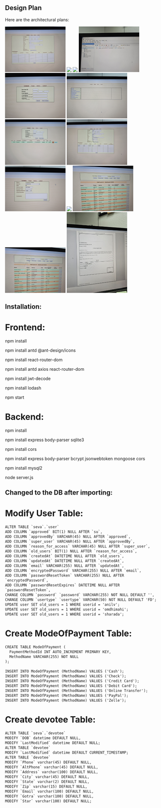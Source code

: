 ## Design Plan

Here are the architectural plans:

<p float="left">
  <img src="Arch/Old_images/20240527_190413.jpg" width="200" />
  <img src="Arch/Old_images/20240527_190423.jpg" width="200" />
  <img src="Arch/Old_images/20240527_190439.jpg" width="200" />
  <img src="Arch/Old_images/20240527_190706.jpg" width="200" />
  <img src="Arch/Old_images/20240527_190407.jpg" width="200" />
  <img src="Arch/Old_images/20240527_190418.jpg" width="200" />
  <img src="Arch/Old_images/20240527_190455.jpg" width="200" />
  <img src="Arch/Old_images/20240527_190459.jpg" width="200" />
  <img src="Arch/Old_images/20240527_190510.jpg" width="200" />
  <img src="Arch/Old_images/20240527_190514.jpg" width="200" />
  <img src="Arch/Old_images/20240530_194554.jpg" width="200" />
  <img src="Arch/Old_images/20240530_194559.jpg" width="200" />
  <img src="Arch/Old_images/20240530_194721.jpg" width="200" />
</p>

## Installation:

# Frontend:
npm install

npm install antd @ant-design/icons

npm install react-router-dom

npm install antd axios react-router-dom

npm install jwt-decode

npm install lodash

npm start


# Backend:
npm install

npm install express body-parser sqlite3

npm install cors

npm install express body-parser bcrypt jsonwebtoken mongoose cors

npm install mysql2

node server.js


## Changed to the DB after importing:


# Modify User Table:
```
ALTER TABLE `seva`.`user` 
ADD COLUMN `approved` BIT(1) NULL AFTER `su`,
ADD COLUMN `approvedBy` VARCHAR(45) NULL AFTER `approved`,
ADD COLUMN `super_user` VARCHAR(45) NULL AFTER `approvedBy`,
ADD COLUMN `reason_for_access` VARCHAR(45) NULL AFTER `super_user`,
ADD COLUMN `old_users` BIT(1) NULL AFTER `reason_for_access`,
ADD COLUMN `createdAt` DATETIME NULL AFTER `old_users`,
ADD COLUMN `updatedAt` DATETIME NULL AFTER `createdAt`,
ADD COLUMN `email` VARCHAR(255) NULL AFTER `updatedAt`,
ADD COLUMN `encryptedPassword` VARCHAR(255) NULL AFTER `email`,
ADD COLUMN `passwordResetToken` VARCHAR(255) NULL AFTER `encryptedPassword`,
ADD COLUMN `passwordResetExpires` DATETIME NULL AFTER `passwordResetToken`,
CHANGE COLUMN `password` `password` VARCHAR(255) NOT NULL DEFAULT '',
CHANGE COLUMN `usertype` `usertype` VARCHAR(50) NOT NULL DEFAULT 'FD';
UPDATE user SET old_users = 1 WHERE userid = 'anilv';
UPDATE user SET old_users = 1 WHERE userid = 'omdhimahi';
UPDATE user SET old_users = 1 WHERE userid = 'sharada';
```

# Create ModeOfPayment Table:
```
CREATE TABLE ModeOfPayment (
  PaymentMethodId INT AUTO_INCREMENT PRIMARY KEY,
  MethodName VARCHAR(255) NOT NULL
);

INSERT INTO ModeOfPayment (MethodName) VALUES ('Cash');
INSERT INTO ModeOfPayment (MethodName) VALUES ('Check');
INSERT INTO ModeOfPayment (MethodName) VALUES ('Credit Card');
INSERT INTO ModeOfPayment (MethodName) VALUES ('Debit Card');
INSERT INTO ModeOfPayment (MethodName) VALUES ('Online Transfer');
INSERT INTO ModeOfPayment (MethodName) VALUES ('PayPal');
INSERT INTO ModeOfPayment (MethodName) VALUES ('Zelle');
```

# Create devotee Table:
```
ALTER TABLE `seva`.`devotee` 
MODIFY `DOB` datetime DEFAULT NULL,
MODIFY `LastModified` datetime DEFAULT NULL;
ALTER TABLE `devotee`
MODIFY `LastModified` datetime DEFAULT CURRENT_TIMESTAMP;
ALTER TABLE `devotee`
MODIFY `Phone` varchar(45) DEFAULT NULL,
MODIFY `AltPhone` varchar(45) DEFAULT NULL,
MODIFY `Address` varchar(100) DEFAULT NULL,
MODIFY `City` varchar(45) DEFAULT NULL,
MODIFY `State` varchar(2) DEFAULT NULL,
MODIFY `Zip` varchar(15) DEFAULT NULL,
MODIFY `Email` varchar(100) DEFAULT NULL,
MODIFY `Gotra` varchar(100) DEFAULT NULL,
MODIFY `Star` varchar(100) DEFAULT NULL;
```
